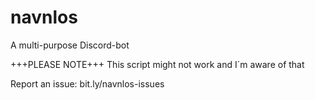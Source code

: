# navnlos
 A multi-purpose Discord-bot


+++PLEASE NOTE+++
This script might not work and I´m aware of that


Report an issue: bit.ly/navnlos-issues
